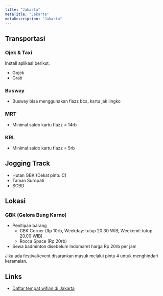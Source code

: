 ```yaml
---
title: "Jakarta"
metaTitle: "Jakarta"
metaDescription: "Jakarta"
---
```


## Transportasi

### Ojek & Taxi

Install aplikasi berikut.

- Gojek
- Grab

### Busway

- Busway bisa menggunakan flazz bca, kartu jak lingko

### MRT

- Minimal saldo kartu flazz = 14rb

### KRL

- Minimal saldo kartu flazz = 5rb

## Jogging Track

- Hutan GBK (Dekat pintu C)
- Taman Suropati
- SCBD

## Lokasi

### GBK (Gelora Bung Karno)

- Penitipan barang
  - GBK Corner (Rp 10rb, Weekday: tutup 20.30 WIB, Weekend: tutup 20.00 WIB)
  - Rocca Space (Rp 20rb)
- Sewa badminton disebelum Indomaret harga Rp 20rb per jam

Jika ada festival/event disarankan masuk melalui pintu 4 untuk menghindari keramaian.

## Links

- [Daftar tempat wifian di Jakarta](https://github.com/wahyupermadie/wifian-dijakarta)
